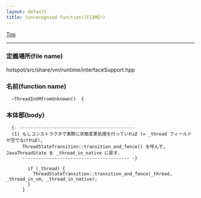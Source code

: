```yaml
---
layout: default
title: (unrecognied function)(FIXME!)
---
```

[Top](../index.html)

--- 
### 定義場所(file name)
hotspot/src/share/vm/runtime/interfaceSupport.hpp

### 名前(function name)
```
  ~ThreadInVMfromUnknown()  {
```

### 本体部(body)
```
  {- -------------------------------------------
  (1) もしコンストラクタで実際に状態変更処理を行っていれば (= _thread フィールドが空でなければ), 
      ThreadStateTransition::transition_and_fence() を呼んで, JavaThreadState を _thread_in_native に戻す.
      ---------------------------------------- -}

	    if (_thread) {
	      ThreadStateTransition::transition_and_fence(_thread, _thread_in_vm, _thread_in_native);
	    }
	  }
	
```



